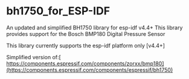 # bh1750_for_ESP-IDF
An updated and simplified BH1750 library for esp-idf v4.4+ 
This library provides support for the Bosch BMP180 Digital Pressure Sensor

This library currently supports the esp-idf platform only [v4.4+]

Simplified version of:[ https://components.espressif.com/components/zorxx/bmp180](https://components.espressif.com/components/espressif/bh1750)
